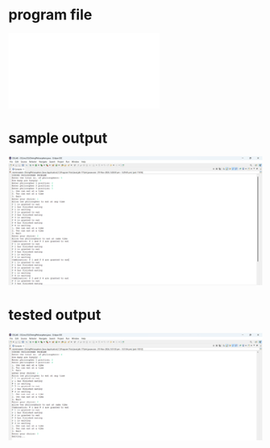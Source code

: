 # program file
![program file](DiningPhilosophers_523.java)

# sample output
![sample output](DiningPhilosophers_523.png)

# tested output
![tested output](DiningPhilosophers_output_523.png)
